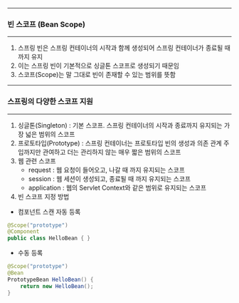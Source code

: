 -----
### 빈 스코프 (Bean Scope)
-----
1. 스프링 빈은 스프링 컨테이너의 시작과 함께 생성되어 스프링 컨테이너가 종료될 때까지 유지
2. 이는 스프링 빈이 기본적으로 싱글톤 스코프로 생성되기 때문임
3. 스코프(Scope)는 말 그대로 빈이 존재할 수 있는 범위를 뜻함

-----
### 스프링의 다양한 스코프 지원
-----
1. 싱글톤(Singleton) : 기본 스코프. 스프링 컨테이너의 시작과 종료까지 유지되는 가장 넓은 범위의 스코프
2. 프로토타입(Prototype) : 스프링 컨테이너는 프로토타입 빈의 생성과 의존 관계 주입까지만 관여하고 더는 관리하지 않는 매우 짧은 범위의 스코프
3. 웹 관련 스코프
   - request : 웹 요청이 들어오고, 나갈 때 까지 유지되는 스코프
   - session : 웹 세션이 생성되고, 종료될 때 까지 유지되는 스코프
   - application : 웹의 Servlet Context와 같은 범위로 유지되는 스코프
4. 빈 스코프 지정 방법
  - 컴포넌트 스캔 자동 등록
```java
@Scope("prototype")
@Component
public class HelloBean { }
```

  - 수동 등록
```java
@Scope("prototype")
@Bean
PrototypeBean HelloBean() {
    return new HelloBean();
}
```

